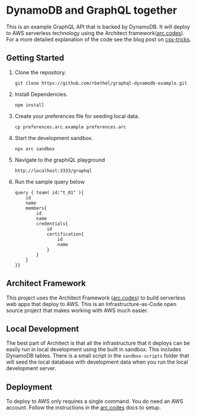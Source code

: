# DynamoDB and GraphQL together

This is an example GraphQL API that is backed by DynamoDB. It will deploy to AWS serverless technology using the Architect framework([arc.codes](arc.codes)). For a more detailed explanation of the code see the blog post on [css-tricks](https://css-tricks.com/how-to-make-graphql-and-dynamodb-play-nicely-together/).

## Getting Started

1. Clone the repository.
    ```
    git clone https://github.com/rbethel/graphql-dynamodb-example.git
    ```
2. Install Dependencies.
    ```
    npm install
    ```
3. Create your preferences file for seeding local data.
    ```
    cp preferences.arc.example preferences.arc
    ```
4. Start the development sandbox.
    ```
    npx arc sandbox
    ```
5. Navigate to the graphiQL playground
    ```
    http://localhost:3333/graphql
    ```
6. Run the sample query below
    ```
    query { team( id:"t_01" ){
        id
        name
        members{
            id
            name
            credentials{
                id
                certification{
                    id
                    name
                }
            }
        }
    }}
    ```

## Architect Framework

This project uses the Architect Framework ([arc.codes](arc.codes)) to build serverless web apps that deploy to AWS. This is an Infrastructure-as-Code open source project that makes working with AWS much easier.

## Local Development

The best part of Architect is that all the infrastructure that it deploys can be easily run in local development using the built in sandbox. This includes DynamoDB tables. There is a small script in the `sandbox-scripts` folder that will seed the local database with development data when you run the local development server.

## Deployment

To deploy to AWS only requires a single command. You do need an AWS account. Follow the instructions in the [arc.codes](arc.codes) docs to setup.
